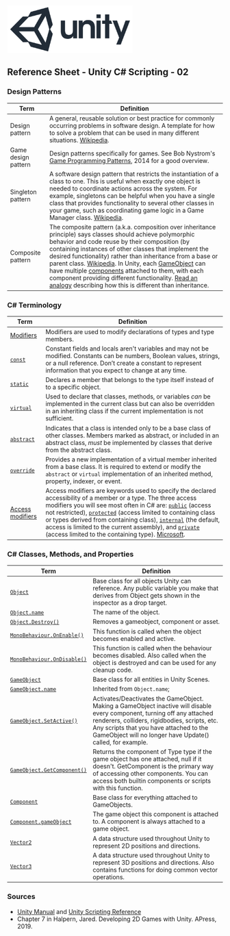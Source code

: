 

![unity logo](../assets/img/logos/unity-logo-293w.png)

## Reference Sheet - Unity C# Scripting - 02



### Design Patterns

Term | Definition
--- | ---
Design pattern | A general, reusable solution or best practice for commonly occurring problems in software design. A template for how to solve a problem that can be used in many different situations. [Wikipedia](https://en.wikipedia.org/wiki/Software_design_pattern). 
Game design pattern | Design patterns specifically for games. See Bob Nystrom's [Game Programming Patterns](http://gameprogrammingpatterns.com/contents.html), 2014 for a good overview.
Singleton pattern | A software design pattern that restricts the instantiation of a class to one. This is useful when exactly one object is needed to coordinate actions across the system. For example, singletons can be helpful when you have a single class that provides functionality to several other classes in your game, such as coordinating game logic in a Game Manager class. [Wikipedia](https://en.wikipedia.org/wiki/Singleton_pattern).
Composite pattern | The composite pattern (a.k.a. composition over inheritance principle) says classes should achieve polymorphic behavior and code reuse by their composition (by containing instances of other classes that implement the desired functionality) rather than inheritance from a base or parent class. [Wikipedia](https://en.wikipedia.org/wiki/Composition_over_inheritance). In Unity, each [GameObject](https://docs.unity3d.com/ScriptReference/GameObject.html) can have multiple [components](https://docs.unity3d.com/ScriptReference/Component.html) attached to them, with each component providing different functionality. [Read an analogy](https://medium.com/humans-create-software/composition-over-inheritance-cb6f88070205) describing how this is different than inheritance.



### C# Terminology

Term | Definition
--- | ---
[Modifiers](https://docs.microsoft.com/en-us/dotnet/csharp/language-reference/keywords/modifiers) | Modifiers are used to modify declarations of types and type members. 
[`const`](https://docs.microsoft.com/en-us/dotnet/csharp/language-reference/keywords/const) | Constant fields and locals aren't variables and may not be modified. Constants can be numbers, Boolean values, strings, or a null reference. Don’t create a constant to represent information that you expect to change at any time.
[`static`](https://docs.microsoft.com/en-us/dotnet/csharp/language-reference/keywords/static) |	Declares a member that belongs to the type itself instead of to a specific object.
[`virtual`](https://docs.microsoft.com/en-us/dotnet/csharp/language-reference/keywords/virtual) |	Used to declare that classes, methods, or variables *can* be implemented in the current class but can also be overridden in an inheriting class if the current implementation is not sufficient.
[`abstract`](https://docs.microsoft.com/en-us/dotnet/csharp/language-reference/keywords/abstract) | Indicates that a class is intended only to be a base class of other classes. Members marked as abstract, or included in an abstract class, *must* be implemented by classes that derive from the abstract class.
[`override`](https://docs.microsoft.com/en-us/dotnet/csharp/language-reference/keywords/override) |	Provides a new implementation of a virtual member inherited from a base class. It is required to extend or modify the `abstract` or `virtual` implementation of an inherited method, property, indexer, or event.
[Access modifiers](https://unity3d.com/learn/tutorials/topics/scripting/scope-and-access-modifiers) | Access modifiers are keywords used to specify the declared accessibility of a member or a type. The three access modifiers you will see most often in C# are: [`public`](https://docs.microsoft.com/en-us/dotnet/csharp/language-reference/keywords/public) (access not restricted), [`protected`](https://docs.microsoft.com/en-us/dotnet/csharp/language-reference/keywords/protected) (access limited to containing class or types derived from containing class), [`internal`](https://docs.microsoft.com/en-us/dotnet/csharp/language-reference/keywords/internal) (the default, access is limited to the current assembly), and [`private`](https://docs.microsoft.com/en-us/dotnet/csharp/language-reference/keywords/private) (access limited to the containing type). [Microsoft](https://docs.microsoft.com/en-us/dotnet/csharp/language-reference/keywords/access-modifiers).




### C# Classes, Methods, and Properties

Term | Definition
--- | ---
[`Object`](https://docs.unity3d.com/ScriptReference/Object.html) | Base class for all objects Unity can reference. Any public variable you make that derives from Object gets shown in the inspector as a drop target.
[`Object.name`](https://docs.unity3d.com/ScriptReference/Object-name.html) | The name of the object.
[`Object.Destroy()`](https://docs.unity3d.com/ScriptReference/Object.Destroy.html) | Removes a gameobject, component or asset.
[`MonoBehaviour.OnEnable()`](https://docs.unity3d.com/ScriptReference/MonoBehaviour.OnEnable.html) | This function is called when the object becomes enabled and active.
[`MonoBehaviour.OnDisable()`](https://docs.unity3d.com/ScriptReference/MonoBehaviour.OnDisable.html) | This function is called when the behaviour becomes disabled. Also called when the object is destroyed and can be used for any cleanup code. 
[`GameObject`](https://docs.unity3d.com/ScriptReference/GameObject.html) | Base class for all entities in Unity Scenes.
[`GameObject.name`](https://docs.unity3d.com/ScriptReference/Object-name.html) | Inherited from `Object.name`;
[`GameObject.SetActive()`](https://docs.unity3d.com/ScriptReference/GameObject.SetActive.html) | Activates/Deactivates the GameObject. Making a GameObject inactive will disable every component, turning off any attached renderers, colliders, rigidbodies, scripts, etc. Any scripts that you have attached to the GameObject will no longer have Update() called, for example.
[`GameObject.GetComponent()`](https://docs.unity3d.com/ScriptReference/GameObject.GetComponent.html) | Returns the component of Type type if the game object has one attached, null if it doesn't. GetComponent is the primary way of accessing other components. You can access both builtin components or scripts with this function.
[`Component`](https://docs.unity3d.com/ScriptReference/Component.html) | Base class for everything attached to GameObjects.
[`Component.gameObject`](https://docs.unity3d.com/ScriptReference/Component-gameObject.html) | The game object this component is attached to. A component is always attached to a game object.
[`Vector2`](https://docs.unity3d.com/ScriptReference/Vector2.html) | A data structure used throughout Unity to represent 2D positions and directions. 
[`Vector3`](https://docs.unity3d.com/ScriptReference/Vector3.html) | A data structure used throughout Unity to represent 3D positions and directions. Also contains functions for doing common vector operations.


### Sources
* [Unity Manual](https://docs.unity3d.com/Manual/index.html) and [Unity Scripting Reference](https://docs.unity3d.com/ScriptReference/index.html)
* Chapter 7 in Halpern, Jared. Developing 2D Games with Unity. APress, 2019.



